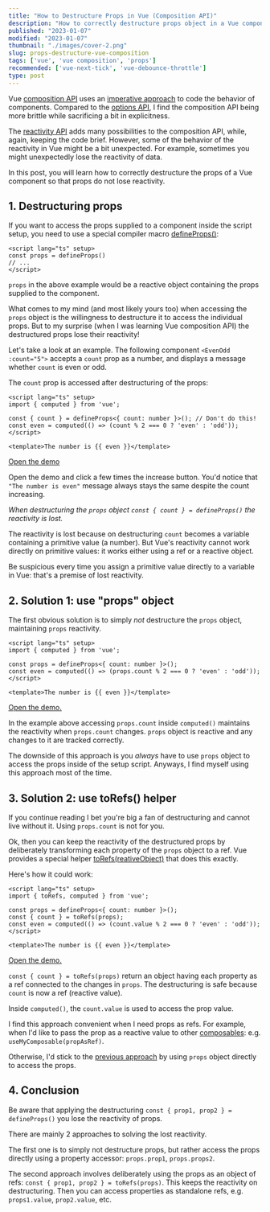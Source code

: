 ```yaml
---
title: "How to Destructure Props in Vue (Composition API)"
description: "How to correctly destructure props object in a Vue component and keep the reactivity"  
published: "2023-01-07"
modified: "2023-01-07"
thumbnail: "./images/cover-2.png"
slug: props-destructure-vue-composition
tags: ['vue', 'vue composition', 'props']
recommended: ['vue-next-tick', 'vue-debounce-throttle']
type: post
---
```


Vue [composition API](https://vuejs.org/guide/extras/composition-api-faq.html) uses an [imperative approach](https://en.wikipedia.org/wiki/Imperative_programming) to code the behavior of components. Compared to the [options API](https://vuejs.org/guide/typescript/options-api.html), I find the composition API being more brittle while sacrificing a bit in explicitness.  

The [reactivity API](https://vuejs.org/api/reactivity-core.html) adds many possibilities to the composition API, while, again, keeping the code brief. However, some of the behavior of the reactivity in Vue might be a bit unexpected. For example, sometimes you might unexpectedly lose the reactivity of data.  

In this post, you will learn how to correctly destructure the props of a Vue component so that props do not lose reactivity.  

## 1. Destructuring props

If you want to access the props supplied to a component inside the script setup, you need to use a special compiler macro [defineProps()](https://vuejs.org/api/sfc-script-setup.html#defineprops-defineemits):

```vue
<script lang="ts" setup>
const props = defineProps()
// ...
</script>
```

`props` in the above example would be a reactive object containing the props supplied to the component.  

What comes to my mind (and most likely yours too) when accessing the `props` object is the willingness to destructure it to access the individual props. But to my surprise (when I was learning Vue composition API) the destructured props lose their reactivity!

Let's take a look at an example. The following component `<EvenOdd :count="5">` accepts a `count` prop as a number, and displays a message whether `count` is even or odd.  

The `count` prop is accessed after destructuring of the props:

```vue{3}
<script lang="ts" setup>
import { computed } from 'vue';

const { count } = defineProps<{ count: number }>(); // Don't do this!
const even = computed(() => (count % 2 === 0 ? 'even' : 'odd'));
</script>

<template>The number is {{ even }}</template>
```

[Open the demo](https://stackblitz.com/edit/vue-props-lost-reactivity?file=src%2FApp.vue,src%2Fcomponents%2FEvenOdd.vue&terminal=dev)

Open the demo and click a few times the increase button. You'd notice that `"The number is even"` message always stays the same despite the count increasing.  

*When destructuring the `props` object `const { count } = defineProps()` the reactivity is lost.*  

The reactivity is lost because on destructuring `count` becomes a variable containing a primitive value (a number). But Vue's reactivity cannot work directly on primitive values: it works either using a ref or a reactive object.  

Be suspicious every time you assign a primitive value directly to a variable in Vue: that's a premise of lost reactivity.  

## 2. Solution 1: use "props" object

The first obvious solution is to simply *not* destructure the `props` object, maintaining `props` reactivity.

```vue {3}
<script lang="ts" setup>
import { computed } from 'vue';

const props = defineProps<{ count: number }>();
const even = computed(() => (props.count % 2 === 0 ? 'even' : 'odd'));
</script>

<template>The number is {{ even }}</template>
```
[Open the demo.](https://stackblitz.com/edit/vue-props-lost-reactivity-thnfvm?file=src%2FApp.vue,src%2Fcomponents%2FEvenOdd.vue&terminal=dev)

In the example above accessing `props.count` inside `computed()` maintains the reactivity when `props.count` changes. `props` object is reactive and any changes to it are tracked correctly.  

The downside of this approach is you *always* have to use `props` object to access the props inside of the setup script. Anyways, I find myself using this approach most of the time.  

## 3. Solution 2: use toRefs() helper

If you continue reading I bet you're big a fan of destructuring and cannot live without it. Using `props.count` is not for you.  

Ok, then you can keep the reactivity of the destructured props by deliberately transforming each property of the `props` object to a ref. Vue provides a special helper [toRefs(reativeObject)](https://vuejs.org/api/reactivity-utilities.html#torefs) that does this exactly.  

Here's how it could work:

```vue {4}
<script lang="ts" setup>
import { toRefs, computed } from 'vue';

const props = defineProps<{ count: number }>();
const { count } = toRefs(props);
const even = computed(() => (count.value % 2 === 0 ? 'even' : 'odd'));
</script>

<template>The number is {{ even }}</template>
```
[Open the demo.](https://stackblitz.com/edit/vue-props-lost-reactivity-z5fi4s?file=src%2FApp.vue,src%2Fcomponents%2FEvenOdd.vue&terminal=dev)

`const { count } = toRefs(props)` return an object having each property as a ref connected to the changes in `props`. The destructuring is safe because `count` is now a ref (reactive value).  

Inside `computed()`, the `count.value` is used to access the prop value.  

I find this approach convenient when I need props as refs. For example, when I'd like to pass the prop as a reactive value to other [composables](https://vuejs.org/guide/reusability/composables.html#mouse-tracker-example): e.g. `useMyComposable(propAsRef)`. 

Otherwise, I'd stick to the [previous approach](#2-solution-1-use-props-object) by using `props` object directly to access the props.   

## 4. Conclusion

Be aware that applying the destructuring `const { prop1, prop2 } = defineProps()` you lose the reactivity of props.  

There are mainly 2 approaches to solving the lost reactivity.  

The first one is to simply not destructure props, but rather access the props directly using a property accessor: `props.prop1`, `props.props2`.  

The second approach involves deliberately using the props as an object of refs: `const { prop1, prop2 } = toRefs(props)`. This keeps the reactivity on destructuring. Then you can access properties as standalone refs, e.g. `props1.value`, `prop2.value`, etc.  